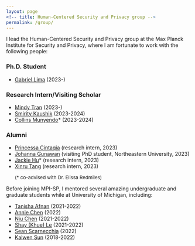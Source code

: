 ```yaml
---
layout: page
<!-- title: Human-Centered Security and Privacy group -->
permalink: /group/
---
```


I lead the Human-Centered Security and Privacy group at the Max Planck Institute for Security and Privacy, where I am fortunate to work with the following people:

<h3>Ph.D. Student</h3>

<ul>
<li><a href="https://thegcamilo.github.io">Gabriel Lima</a> (2023-)</li>
</ul>

<h3>Research Intern/Visiting Scholar</h3>

<ul>
<li><a href="https://www.linkedin.com/in/mindy-tran-01501a190/">Mindy Tran</a> (2023-)</li>
<li><a href="https://ischool.illinois.edu/people/smirity-kaushik">Smirity Kaushik</a> (2023-2024)</li>
<li><a href="https://collinsmunyendo.github.io">Collins Munyendo</a>* (2023-2024)</li>
</ul>

<h3>Alumni</h3>

<ul>
<li><a href="https://id.linkedin.com/in/princessa-cintaqia-5b2973147">Princessa Cintaqia</a> (research intern, 2023)</li>
<li><a href="https://johannagunawan.com">Johanna Gunawan</a> (visiting PhD student, Northeastern University, 2023)</li>
<li><a href="https://www.linkedin.com/in/yjackiehu/">Jackie Hu</a>* (research intern, 2023)</li>
<!-- <li><a href="https://ischool.illinois.edu/people/smirity-kaushik">Smirity Kaushik</a> (visiting PhD student, UIUC, 2023)</li>
<li><a href="https://collinsmunyendo.github.io">Collins Munyendo</a>* (visiting PhD student, The George Washington University, 2023)</li> -->
<li><a href="https://xinrutang.github.io">Xinru Tang</a> (research intern, 2023)</li>

<font size="2">(* co-advised with Dr. Elissa Redmiles)</font>
</ul>

Before joining MPI-SP, I mentored several amazing undergraduate and graduate students while at University of Michigan, including:

<ul>
<li><a href="https://www.linkedin.com/in/tanisha-afnan/">Tanisha Afnan</a> (2021-2022)</li>
<li><a href="https://www.linkedin.com/in/anniechen10/">Annie Chen</a> (2022)</li>
<li><a href="https://www.linkedin.com/in/niuchen/">Niu Chen</a> (2021-2022)</li>
<li><a href="https://www.linkedin.com/in/khue-le/">Shay (Khue) Le</a> (2021-2022)</li>
<li><a href="https://www.linkedin.com/in/sean-scarnecchia/">Sean Scarnecchia</a> (2022)</li>
<li><a href="https://www.kaiwensun.info/">Kaiwen Sun</a> (2018-2022)</li>
</ul>